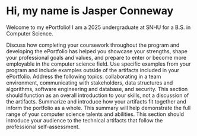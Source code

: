# Hi, my name is Jasper Conneway
Welcome to my ePortfolio! I am a 2025 undergraduate at SNHU for a B.S. in Computer Science.


Discuss how completing your coursework throughout the program and developing the ePortfolio has helped you showcase your strengths, shape your professional goals and values, and prepare to enter or become more employable in the computer science field.
Use specific examples from your program and include examples outside of the artifacts included in your ePortfolio.
Address the following topics: collaborating in a team environment, communicating with stakeholders, data structures and algorithms, software engineering and database, and security. This section should function as an overall introduction to your skills, not a discussion of the artifacts.
Summarize and introduce how your artifacts fit together and inform the portfolio as a whole.
This summary will help demonstrate the full range of your computer science talents and abilities.
This section should introduce your audience to the technical artifacts that follow the professional self-assessment.
